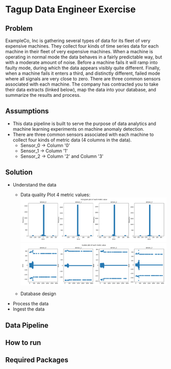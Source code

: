 # Tagup Data Engineer Exercise

## Problem
ExampleCo, Inc is gathering several types of data for its fleet of very expensive machines. They collect four kinds of time series data for each machine in their fleet of very expensive machines. When a machine is operating in normal mode the data behaves in a fairly predictable way, but with a moderate amount of noise. Before a machine fails it will ramp into faulty mode, during which the data appears visibly quite different. Finally, when a machine fails it enters a third, and distinctly different, failed mode where all signals are very close to zero. There are three common sensors associated with each machine. The company has contracted you to take their data extracts (linked below), map the data into your database, and summarize the results and process.

## Assumptions
- This data pipeline is built to serve the purpose of data analytics and machine learning experiments on machine anomaly detection.
- There are three common sensors associated with each machine to collect four kinds of metric data (4 columns in the data). 
	- Sensor_0 -> Column '0'
	- Sensor_1 -> Column '1'
	- Sensor_2 -> Column '2' and Column '3'

## Solution
- Understand the data
	- Data quality
	Plot 4 metric values:
	![histogram](/img/histogram.png)
	![scatter](/img/scatter.png)


	- Database design
- Process the data
- Ingest the data


## Data Pipeline


## How to run

## Required Packages
